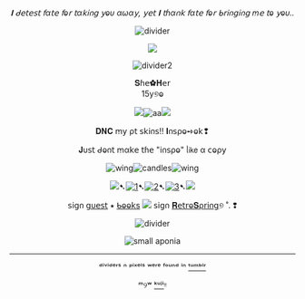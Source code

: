 <div align="center">
  
*𝚰 ᑯ𝖾𝗍𝖾𝗌𝗍 𝖿α𝗍𝖾 𝖿ⱺ𝗋 𝗍α𝗄𝗂𐓣𝗀 𝗒ⱺυ αωα𝗒, 𝗒𝖾𝗍 𝚰 𝗍ɦα𐓣𝗄 𝖿α𝗍𝖾 𝖿ⱺ𝗋 ᑲ𝗋𝗂𐓣𝗀𝗂𐓣𝗀 ꭑ𝖾 𝗍ⱺ 𝗒ⱺυ..*
  
![divider](https://64.media.tumblr.com/43a0ca16f0d7a2bc1851008251c46d2e/0ec54706359ceab6-2a/s2048x3072/daa56a4e1961c3b56868b74b3217bc22a0dc0d4e.pnj)

<p align="center">
  <img src="https://s3.getstickerpack.com/storage/uploads/sticker-pack/honkai-impact-3rd-elysian-realm-stickers/sticker_1.png?f5df23a64aea27cb97b1750e51249339&d=200x200"/>
</p>

<div align="center">

![divider2](https://64.media.tumblr.com/3380a30a2c99204a001b2216ab479add/9e7318649f5adace-7f/s400x600/89293331467242f00e9dd0ec0b2b26dac45f103c.pnj)

<div align="center">𝐒ɦ𝖾✿𝐇𝖾𝗋
<div align="center">15y୭ⱺ


![](https://64.media.tumblr.com/f599c91970e350ed015c9787a6995370/254aa231130777ad-7e/s75x75_c1/91f29d1fb959c52dec0e4e75cc9aea771876b9c8.gifv)![aa](https://64.media.tumblr.com/a875f548e209fb22c13fed2ea59b0548/f9c76a237e25a0b3-52/s75x75_c1/cb50961fbf274021fe2c0d386c1f825a97495a85.gifv)![](https://64.media.tumblr.com/e816f941d78942518f5359497865941e/254aa231130777ad-83/s75x75_c1/5defaa3056b3e4591c9d23cbae91266225da6e06.gifv)

<p align="center">

𝐃𝐍𝐂 ꭑ𝗒 ρ𝗍 𝗌𝗄𝗂𐓣𝗌!! 𝚰𐓣𝗌ρⱺ➺ⱺ𝗄❢

𝐉υ𝗌𝗍 ᑯⱺ𐓣𝗍 ꭑα𝗄𝖾 𝗍ɦ𝖾 "𝗂𐓣𝗌ρⱺ" ᥣ𝗂𝗄𝖾 α 𝖼ⱺρ𝗒

![wing](https://64.media.tumblr.com/b546cac4e3f8198ecef0220222547628/f9c76a237e25a0b3-0e/s75x75_c1/9e736300fce1a604ec27dfabb24c4cb670d68652.gifv)![candles](https://64.media.tumblr.com/31bb53b7211910669a65e70f7ca35084/f9c76a237e25a0b3-30/s75x75_c1/7fd251eb932617113ce989e92e43c5b47aa0c5d2.gifv)![wing](https://64.media.tumblr.com/9bd3a77d60eb18af040889c7eac899e9/f9c76a237e25a0b3-06/s75x75_c1/afa7123af2b83abdb5f6af80ef8dd373b9309301.gifv)



![](https://64.media.tumblr.com/785cc02525e1133c9b3d8b60be3c0f24/f9c76a237e25a0b3-55/s75x75_c1/ba15cd6219f9e594223596b343f50299bc84a9ea.gifv)➷[![1](https://64.media.tumblr.com/63da2be9792f54be1a7cc71e47818bd0/828870b2d99689c2-b1/s75x75_c1/72514a3f363f3701c3bb830c89ce5d3a555aa3cf.pnj)](https://rentry.co/linkrose)➷[![2](https://64.media.tumblr.com/e15cdc53fe9810a04873f876f09a57e9/828870b2d99689c2-db/s75x75_c1/703fb8a8389c30b88b84ce08b67049e8891c9c70.pnj)](https://rentry.co/marchthefontain)➷[![3](https://64.media.tumblr.com/022a22573d89c8013404b4fcb91ab53f/828870b2d99689c2-53/s75x75_c1/dfaa245137fc6a286a52aad01fdd3d65574bdda9.pnj)](https://rentry.co/byiInts)➷![](https://64.media.tumblr.com/785cc02525e1133c9b3d8b60be3c0f24/f9c76a237e25a0b3-55/s75x75_c1/ba15cd6219f9e594223596b343f50299bc84a9ea.gifv)

𝗌𝗂𝗀𐓣 [𝗀υ𝖾𝗌𝗍](https://k423.123guestbook.com/#) ⭑ [ᑲⱺⱺ𝗄s](https://furinakinnie.123guestbook.com/) ![](https://64.media.tumblr.com/8096ad23a44c4a3865174d9dde506608/d75bba3560d424e3-e8/s75x75_c1/617e6e1843fc70946be6c024ba739703245fe1d2.webp) 𝗌𝗂𝗀𐓣 [𝐑𝖾𝗍𝗋ⱺ𝐒ρ𝗋𝗂𐓣𝗀](https://retrospring.net/@FurinaTheFontain)୭ ˚. ❢

![divider](https://64.media.tumblr.com/3380a30a2c99204a001b2216ab479add/9e7318649f5adace-7f/s400x600/89293331467242f00e9dd0ec0b2b26dac45f103c.pnj)


![small aponia](https://64.media.tumblr.com/1da6e953a8bacef2d125d442b0846e88/ed4139992762adf6-8a/s100x200/082fcbc0b55aeb14a767d16f5c7af4cb2b6e4e44.pnj) 

---
ᵈⁱᵛⁱᵈᵉʳˢ ⁿ ᵖⁱˣᵉˡˢ ʷᵉʳᵉ ᶠᵒᵘⁿᵈ ⁱⁿ  [ᵗᵘᵐᵇˡʳ](https://www.tumblr.com)

ᵐ୨ʷ [ᵏᵘʲⁱ](https://github.com/Z1pTheDragon)ᵎᵎ
